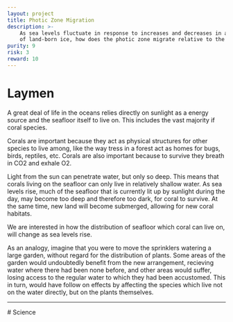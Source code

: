 ```yaml
---
layout: project
title: Photic Zone Migration
description: >-
    As sea levels fluctuate in response to increases and decreases in abundance 
    of land-born ice, how does the photic zone migrate relative to the sea floor?
purity: 9
risk: 3
reward: 10
---
```




# Laymen
A great deal of life in the oceans relies directly on sunlight as a energy source and the seafloor itself to live on. This includes the vast majority if coral species. 

Corals are important because they act as physical structures for other species to live among, like the way tress in a forest act as homes for bugs, birds, reptiles, etc. Corals are also important because to survive they breath in CO2 and exhale O2.


Light from the sun can penetrate water, but only so deep. This means that corals living on the seafloor can only live in relatively shallow water. As sea levels rise, much of the seafloor that is currently lit up by sunlight during the day, may become too deep and therefore too dark, for coral to survive. At the same time, new land will become submerged, allowing for new coral habitats.


We are interested in how the distribution of seafloor which coral can live on, will change as sea levels rise. 

As an analogy, imagine that you were to move the sprinklers watering a large garden, without regard for the distribution of plants. Some areas of the garden would undoubtedly benefit from the new arrangement, recieving water where there had been none before, and other areas would suffer, losing access to the regular water to which they had been accustomed. This in turn, would have follow on effects by affecting the species which live not on the water directly, but on the plants themselves.

<hr />
# Science

